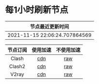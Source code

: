 # 每1小时刷新节点

|节点最近更新时间|
| :----: |
|2021-11-15 22:06:24.707864569|

|节点订阅|使用加速|不使用加速|
| :----: | :----: | :----: |
|Clash|[cdn](https://cdn.jsdelivr.net/gh/some6508/all@master/c)|[raw](https://raw.githubusercontent.com/some6508/all/master/c)|
|Clash2|[cdn](https://cdn.jsdelivr.net/gh/some6508/all@master/c2)|[raw](https://raw.githubusercontent.com/some6508/all/master/c2)|
|V2ray|[cdn](https://cdn.jsdelivr.net/gh/some6508/all@master/v)|[raw](https://raw.githubusercontent.com/some6508/all/master/v)|
